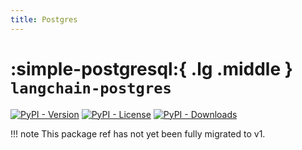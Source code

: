 ```yaml
---
title: Postgres
---
```


# :simple-postgresql:{ .lg .middle } `langchain-postgres`

[![PyPI - Version](https://img.shields.io/pypi/v/langchain-postgres?label=%20)](https://pypi.org/project/langchain-postgres/#history)
[![PyPI - License](https://img.shields.io/pypi/l/langchain-postgres)](https://opensource.org/licenses/MIT)
[![PyPI - Downloads](https://img.shields.io/pepy/dt/langchain-postgres)](https://pypistats.org/packages/langchain-postgres)

!!! note
    This package ref has not yet been fully migrated to v1.
